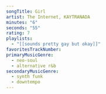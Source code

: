```yaml
---
songTitle: Girl
artist: The Internet, KAYTRANADA
minutes: "6"
seconds: "55"
rating: 7
playlists:
  - "[[sounds pretty gay but okay]]"
favoritesTrackNumber:
primaryMusicGenre:
  - neo-soul
  - alternative r&b
secondaryMusicGenre:
  - synth funk
  - downtempo
---
```

